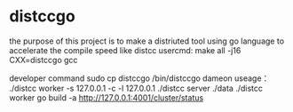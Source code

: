 # distccgo
the purpose of this project is to make a distriuted tool using go language to accelerate the compile speed like distcc
usercmd:
make all -j16 CXX=distccgo gcc

developer command
sudo cp distccgo /bin/distccgo
dameon useage：
./distcc worker -s 127.0.0.1 -c -l 127.0.0.1
./distcc server ./data
./distcc worker 
 go build -a
http://127.0.0.1:4001/cluster/status
